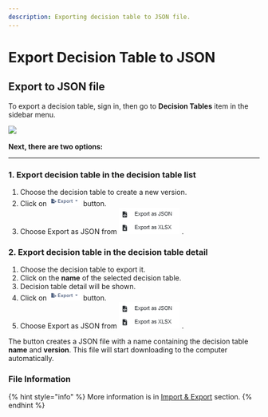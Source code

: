```yaml
---
description: Exporting decision table to JSON file.
---
```


# Export Decision Table to JSON

## Export to JSON file

To export a decision table, sign in, then go to **Decision Tables** item in the sidebar menu.

![](<../../.gitbook/assets/image (106).png>)

**Next, there are two options:**

****

### **1.** Export decision table in the decision table list

1. Choose the decision table to create a new version.
2. Click on ![](../../.gitbook/assets/export.PNG) button.
3. Choose Export as JSON from ![](<../../.gitbook/assets/export options.PNG>) .

### 2. Export decision table in the decision table detail

1. Choose the decision table to export it.
2. Click on the **name** of the selected decision table.
3. Decision table detail will be shown.
4. Click on ![](../../.gitbook/assets/export.PNG) button.
5. Choose Export as JSON from ![](<../../.gitbook/assets/export options.PNG>) .



The button creates a JSON file with a name containing the decision table **name** and **version**. This file will start downloading to the computer automatically.

### File Information

{% hint style="info" %}
More information is in [Import & Export](./) section.
{% endhint %}
